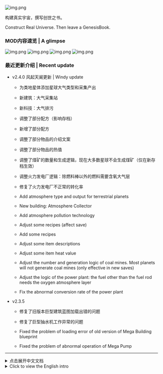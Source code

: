 ![img.png](https://assets.awbugl.top/dsp-genesisbook/profile.png)

构建真实宇宙，撰写创世之书。 

Construct Real Universe. Then leave a GenesisBook.

### MOD内容速览 | A glimpse

![img.png](https://assets.awbugl.top/dsp-genesisbook/1.jpg)
![img.png](https://assets.awbugl.top/dsp-genesisbook/5.jpg)
![img.png](https://assets.awbugl.top/dsp-genesisbook/3.jpg)
![img.png](https://assets.awbugl.top/dsp-genesisbook/4.jpg)

### 最近更新介绍 | Recent update

- v2.4.0 风起天阑更新 | Windy update
    + 为类地星体添加星球大气类型和采集产出
    + 新建筑：大气采集站
    + 新科技：大气排污
    + 调整了部分配方（影响存档）
    + 新增了部分配方
    + 调整了部分物品的介绍文案
    + 调整了部分物品的热值
    + 调整了煤矿的数量和生成逻辑，现在大多数星球不会生成煤矿（仅在新存档生效）
    + 调整火力发电厂逻辑：除燃料棒以外的燃料需要含氧大气层
    + 修复了火力发电厂不正常的转化率

    + Add atmosphere type and output for terrestrial planets
    + New building: Atmosphere Collector
    + Add atmosphere pollution technology
    + Adjust some recipes (affect save)
    + Add some recipes
    + Adjust some item descriptions
    + Adjust some item heat value
    + Adjust the number and generation logic of coal mines. Most planets will not generate coal mines (only effective in
      new saves)
    + Adjust the logic of the power plant: the fuel other than the fuel rod needs the oxygen atmosphere layer
    + Fix the abnormal conversion rate of the power plant


- v2.3.5
    + 修复了旧版本巨型建筑蓝图加载出错的问题
    + 修复了巨型抽水机工作异常的问题

    + Fixed the problem of loading error of old version of Mega Building blueprint
    + Fixed the problem of abnormal operation of Mega Pump

----

<details>
  <summary>点击展开中文文档</summary>

## 安装方法

### 使用Mod管理器

打开mod管理器（如果你还没安装可以[**点此安装**](https://dsp.thunderstore.io/package/ebkr/r2modman/)），
选择**GenesisBook**，下载即可。

### 手动安装

请加入交流群，群文件有打包好的版本

视频教程（基于打包版，后半部分）：[**点此观看**](https://www.bilibili.com/video/BV13Y411d7ps/)

文字教程：请加入交流群，参考群文件

- 创世之书MOD一号节点 991895539
- 创世之书MOD二号节点 632432246
- 群问题答案：戴森球计划

## 意见和反馈

如果您对本Mod有宝贵的意见或建议，
请加QQ群（如上）向管理员反馈，
或者在 [github](https://github.com/Awbugl/ProjectGenesis) 发 issue。

我们欢迎任何想为本Mod优化模型、贴图、数值平衡、翻译等的朋友，欢迎加群交流。

## 介绍

> 如果你玩过 Minecraft 的 GregTech mod, 可能会看到一些熟悉的东西.

### 修改

- 科技树重做：
    + 对原版科技树进行了大量修改，添加了大量新科技。
    + 化学能源线
    + 丰富的化工线
    + 核子能源线
    + 石油精炼线
    + 矿物处理线
    + 信息科技线
    + 终极目标线 (*非必须)


- 配方类型细化：
    + 添加 电路蚀刻、高精度加工、矿物处理、精密组装、高分子化工 等配方类型以及对应的机器。


- 物品与配方修改：
    + 对原版物品进行了大量修改，添加了大量新物品及对应配方。
    + 钨 —— 高级机器的原料
    + 齿轮、线圈升级 —— 各类物品
    + 基础机械组件、先进机械组件、尖端机械组件 —— 各类建筑
    + 电路基板、硅晶圆、IC晶片 —— 处理器
    + 聚乙烯、环氧树脂、聚苯并咪唑 —— 化工产物
    + 煤焦油、柴油、偏二甲肼 —— 石化能源


- 机器修改：
    + 大部分机器的制造速度修改为2x。
    + 巨型建筑 —— 使用行星运输站模型, 使用传送带运输物料, 以及40x的生产效率

## 致谢

- 特别感谢ckcz对本项目做出的贡献以及1.0版本的开发支持.
- 特别感谢Awbugl为项目优化和重构做出的工作以及2.0版本的开发支持.
- 特别感谢kremnev8在开发过程中提供的帮助.
- 特别感谢所有为本项目做出贡献和提出建议的人.

## 完整更新日志

<details>
  <summary>展开查看</summary>

- v2.4.0 风起天阑更新
    + 为类地星体添加星球大气类型和采集产出
    + 新建筑：大气采集站
    + 新科技：大气排污
    + 调整了部分配方（影响存档）
    + 新增了部分配方
    + 调整了部分物品的介绍文案
    + 调整了部分物品的热值
    + 调整了煤矿的数量和生成逻辑，现在大多数星球不会生成煤矿（仅在新存档生效）
    + 调整火力发电厂逻辑：除燃料棒以外的燃料需要含氧大气层
    + 修复了火力发电厂不正常的转化率


- v2.3.5
    + 修复了旧版本巨型建筑蓝图加载出错的问题
    + 修复了巨型抽水机工作异常的问题


- v2.3.4
    + 修复了巨型建筑加载出错的问题


- v2.3.3
    + 修复了新版本模型冲突的问题
    + 修复了合成器物品详情位置不正确的问题
    + 调整了部分科技的介绍文案
    + 调整了物流塔物品选择界面的位置
    + 添加系列物品：开发者日志01~11


- v2.3.2
    + 调整了混凝土的解锁科技


- v2.3.1
    + 修复了巨型建筑工程学不能被研究站研究的问题
    + 修复了载入v2.2.x存档时初始科技未解锁的问题


- v2.3.0
    + 修复了复制未建成建筑时偶尔出现的报错
    + 调整了部分科技树


- v2.2.9
    + 下调了量子芯片的科技需求
    + 调整了蓄电器和能量枢纽的输出功率与蓄电量
    + 调整了大多数星球的硅矿数量（仅在新存档生效）
    + 提高了母星的可燃冰矿物数量（仅在新存档生效）
    + 修复了蓝图中巨型建筑的增产剂效果无法正确复制的问题
    + 修复了选择传送带时显示高亮颜色不正确的问题


- v2.2.8
    + 修改了部分配方的时间和产出(总产出不变)


- v2.2.7
    + 修复巨型建筑输出原料的传送带速度达不到上限的问题
    + 修复巨型建筑输出的原料增产点数异常的问题


- v2.2.6
    + 修复巨型建筑在停止工作时接受的产物消失的Bug
    + 修改巨型建筑的原料传送带优先级为优先输出
    + 允许巨型建筑在停止工作时接受/输出物品


- v2.2.5
    + 修复巨型建筑输出的原料增产点数消失的Bug


- v2.2.4
    + 调整了巨型抽水站的耗电与制作类型
    + 调整了氧的热值为900KJ
    + 允许巨型建筑输出原料


- v2.2.3
    + 添加巨型抽水站
    + 调整部分建筑的手动制造权限
    + 修复了一部分翻译错误


- v2.2.2
    + 修复了巨型建筑与联机MOD的兼容问题
    + 修改了部分与实际不匹配的物品介绍、科技描述
    + 调整了部分科技的需求


- v2.2.1
    + 修复了图标选择界面不显示详细信息的Bug
    + 修改了部分与实际不匹配的物品介绍、科技描述


- v2.2.0
    + `矿物处理厂`的原料需求调整为4`先进机械组件`，6`钛合金`
    + 添加配方：`石矿精炼`、`煤矿精炼`


- v2.1.9
    + 适配新版本
    + 调整巨型建筑的堆叠限制为30
    + 通量矩阵、空间矩阵和宇宙矩阵粗坯的配方不再可增产


- v2.1.8
    + 修复了配送运输机相关科技未及时更新的问题
    + 添加新巨型建筑：巨型粒子对撞机


- v2.1.7
    + 修复了有物质分解设施的存档读取时崩溃的问题（特别感谢ckcz提供的帮助）
    + 取消了物质分解设施返回沙土时的显示提示（防止刷屏）


- v2.1.6
    + 修复了有物质分解设施的存档不能正常读取的问题
    + 修改了物质分解设施返回沙土的频率
    + 修改了煤焦油在储液罐内的渲染颜色


- v2.1.5
    + 修复了巨型建筑不能正确粘贴配方的问题
    + 修复了巨型建筑的蓝图不能复制配方的问题
    + 修复了在不同星球上的巨型建筑传送带互相干扰的问题（可能需要重新配置巨型建筑传送带后手动存档）
    + 修改了模组保存时的数据格式（可能需要删除原有的.moddsv存档文件）


- v2.1.4
    + 修复了储液罐液体颜色渲染不正确的问题（特别感谢kremnev8提供的帮助）
    + 修复了传送带颜色不正确的问题（特别感谢kremnev8提供的帮助）
    + 修改了物品在传送带上的显示效果
    + 稳定矩阵和虚空矩阵更名为通量矩阵和空间矩阵


- v2.1.3
    + 修复了有机晶体不会出现在物品选择器的问题
    + 为稳定矩阵和虚空矩阵添加发光效果


- v2.1.2
    + 为母星添加了少量可燃冰矿（仅影响新存档）
    + 配方调整：
        + 微型粒子对撞机的原料需求调整为10先进机械组件，20钛合金，20超级磁场环，5量子芯片, 时间调整为10s
        + 卡西米尔晶体的原料需求减半并减少了石墨烯的需求
        + 粒子宽带配方的原料需求减半
        + 位面过滤器配方的卡西米尔晶体需求量由2个调整为1个
        + 奇异物质的配方类型由对撞机调整为制造台
        + 奇异物质的原料需求由2卡西米尔晶体、4重氢调整为1卡西米尔晶体、8重氢
        + 奇异物质（高效）的原料需求由1卡西米尔晶体、1超级磁场环调整为1金刚石、4重氢
        + 石油裂化产物调整为3乙烯、2氯苯、1甘油


- v2.1.1
    + 修复部分文本错误且翻译缺失的问题
    + 调整了大部分星球的硅石矿含量（仅影响新存档）


- v2.1.0
    + 修复物流运输界面部分建筑、物品位置冲突的问题
    + 添加新配方：氯苯水解：氯苯 + 水 -> 苯酚 + 氢氯酸
    + 调整配方：石油裂化现在产出**1**氯苯(而不是**3**)
    + 调整配方：有机液体离心现在产出1**硫酸**(而不是**硝酸**)
    + 特性：戈壁星球添加硝酸海洋；海洋丛林海洋修改为盐水海洋

</details>
</details>

<details>
  <summary>Click to view the English intro</summary>

## Installation

### With Mod Manager

Simply open the mod manager (if you don't have it install it [here](https://dsp.thunderstore.io/package/ebkr/r2modman/))
, select **GenesisBook**, then **Download**.

If prompted to download with dependencies, select `Yes`.

Then just click **Start modded**, and the game will run with the mod installed.

### Install manually

Install BepInEx from [here](https://dsp.thunderstore.io/package/xiaoye97/BepInEx/)<br/>
Install LDBTool from [here](https://dsp.thunderstore.io/package/xiaoye97/LDBTool/)<br/>
Install DSPModSave from [here](https://dsp.thunderstore.io/package/CommonAPI/DSPModSave/)<br/>
Install CommonAPI from [here](https://dsp.thunderstore.io/package/CommonAPI/CommonAPI/)<br/>
Install NebulaMultiplayerModApi from [here](https://dsp.thunderstore.io/package/nebula/NebulaMultiplayerModApi/)<br/>

Then download the mod manully and unzip into `BepInEx/plugins/` (including the `GenesisBook.dll`, `Newtonsoft.Json.dll`
and `texpack` file).

If you can see the new **GenesisBook** logo, then the mod is installed successfully.

## Feedback and suggestions

If you have any feedback or suggestions, please open a issue via [github](https://github.com/Awbugl/ProjectGenesis), or
contact me in Discord `HiddenCirno#4535`.

We welcome any friends who want to optimize the model, mapping, numerical balance, translation, etc. for this Mod, feel
free to communicate with us.

## Intro

> If you've played Minecraft's GregTech mod, you may have seen something familiar.

### Modified

- Technology tree rework.
    + Extensive changes to the original tech tree, adding a large number of new technologies.
    + Chemical energy line
    + Rich chemical line
    + Nuclear energy line
    + Oil refining line
    + Mineral processing line
    + Information Technology Line
    + Ultimate Goal Line (*Not required)


- Recipe type refinement.
    + Add recipe types such as Circuit Etching, High Precision Processing, Mineral Processing, Precision Assembly,
      Polymer Chemical, etc. and corresponding machines.


- Item and recipe modifications.
    + Extensive modifications to the original items, adding a large number of new items and corresponding recipes.
    + Tungsten - raw material for advanced machines
    + Gear and coil upgrades - various items
    + Basic mechanical components, advanced mechanical components, cutting-edge mechanical components -- various types
      of buildings
    + Circuit substrates, silicon wafers, IC wafers -- processors
    + Polyethylene, epoxy resins, polybenzimidazole - chemical products
    + Coal tar, diesel fuel, methyldimethylhydrazine -- petrochemical energy


- Machine modifications.
    + Manufacturing speed modified to 2x for most machines.
    + Giant buildings -- use planetary transport station model, use conveyor belts to transport materials, and 40x
      productivity

## Credits

- Special thanks to ckcz for his contribution to this project and development support for version 1.0. Without him this
  mod will not be released.
- Special thanks to Awbugl for his work on the optimization and reconstruction of the project and development support
  for version 2.0.
- Special thanks to kremnev8 for his help during the development process. He developed tools such as CommonAPI and
  LDBTool which are very important.
- Special thanks to all those who contributed to this project or made suggestions.

## All Update Log

<details>
  <summary>Details</summary>

- v2.4.0 Windy update
    + Add atmosphere type and output for terrestrial planets
    + New building: Atmosphere Collector
    + Add atmosphere pollution technology
    + Adjust some recipes (affect save)
    + Add some recipes
    + Adjust some item descriptions
    + Adjust some item heat value
    + Adjust the number and generation logic of coal mines. Most planets will not generate coal mines (only effective in
      new saves)
    + Adjust the logic of the power plant: the fuel other than the fuel rod needs the oxygen atmosphere layer
    + Fix the abnormal conversion rate of the power plant


- v2.3.5
    + Fixed the problem of loading error of old version of Mega Building blueprint
    + Fixed the problem of abnormal operation of Mega Pump


- v2.3.4
    + Fixed the problem of loading Mega Buildings


- v2.3.3
    + Fixed the conflict with the new version model
    + Fixed the problem that the synthesis item details position is incorrect
    + Adjusted the introduction of some technologies
    + Adjusted the position of the logistics item selection UI
    + Added a series of items: Developer Log 01~11

- v2.3.2
    + Adjusted the unlock technology of concrete


- v2.3.1
    + Fixed the problem that the Mega Building Engineering technology cannot be researched by station
    + Fixed the problem that the initial technology is not unlocked when loading the v2.2.x archive


- v2.3.0
    + Fixed the error that occasionally occurred when copying the uncompleted building
    + Adjust some techs

- v2.2.9
    + Adjusted the technology requirements of quantum chips
    + Adjusted the output power and storage capacity of capacitors and energy hubs
    + Adjusted the amount of silicon ore on most planets (only affects new game)
    + Increase the amount of NGH ore on the birth planet (only affects new game)
    + Fixed the problem that the production multiplier effect of the giant building in the blueprint could not be copied
      correctly
    + Fixed the problem that the highlight color was displayed incorrectly when selecting the conveyor belt


- v2.2.8
    + Changed the time and output of some recipes (No change in total output)


- v2.2.7
    + Fix the problem that the belt out from Mega Buildings cannot reach the speed limit
    + Fix the problem that the production point of raw materials output from Mega Buildings is abnormal


- v2.2.6
    + Fix the bug causes the items received disappears when Mega Buildings stops working
    + Modify the Mega Building's material conveyor belt priority to output first
    + Allow Mega Buildings to receive / output items when they stop working


- v2.2.5
    + Fix a bug that causes the Mega Buildings raw material output point disappear


- v2.2.4
    + Adjust the power consumption and production type of the Mega Pump
    + Adjust the heat value of oxygen to 900KJ
    + Allow Mega Buildings to output raw materials


- v2.2.3
    + Add Mega Pump
    + Adjust some buildings to allow product manually
    + Fix some translation errors


- v2.2.2
    + Fixed the compatibility issues of the giant building with the online mod.
    + Modified some item descriptions and technology descriptions that do not match the actual ones
    + Adjusted the requirements of some technologies


- v2.2.1
    + Fixed the bug that the icon selection interface does not show detailed information
    + Modified some item descriptions and technology descriptions that do not match the actual ones


- v2.2.0
    + Mineral processor raw material requirements adjusted to 4 advanced mechanical components, 6 titanium alloys
    + New recipe: `Stone refining` and `Coal refining`


- v2.1.9
    + Updated to the new version of DSP
    + Adjusted stack size for Mega Buildings to 30
    + Flux Matrix, Space Matrix and Universe matrix roughcast recipes are no longer allowed to be affected by Extra
      Products effect


- v2.1.8
    + Fixed the issue that the technology related to delivery transporters was not updated in time
    + Add Mega Building: Mega Particle Collider

- v2.1.7
    + Fixed the problem that archives with Recycling Factory could not be read properly (special thanks to ckcz for the
      help)
    + Cancel the display prompt when the Recycling Factory returns to the sand (to prevent screen flashing)


- v2.1.6
    + Fixed the problem that archives with Recycling Factory could not be read properly
    + Modified the frequency of returning sand from working Recycling Factory
    + Modified the rendering color of coal tar in the tank


- v2.1.5
    + Fixed the problem that the recipes of Mega Buildings cannot be pasted correctly
    + Fixed the problem that the blueprints of Mega Buildings could not copy the recipes
    + Fixed the problem that the conveyor belts connect to Mega Buildings on different planets interfere with each
      other (may need to rebuild the conveyor belts and save game manually)
    + Modified the data format when saving game (may need to delete the original .moddsv file)


- v2.1.4
    + Fixed incorrect rendering of reservoir liquid colors (special thanks to kremnev8 for the help)
    + Fixed incorrect color of conveyor belt (special thanks to kremnev8 for the help)
    + Modified the display of items on the conveyor belt
    + Stable Matrix and Void Matrix renamed to Flux Matrix and Space Matrix


- v2.1.3
    + Fixed issue where organic crystals would not appear in the item selector
    + Added glow effects to stable matrix and void matrix


- v2.1.2
    + Added a small amount of NGH ore to the birth planet (only affects new game)
    + Recipe adjustment:
        + Miniature Particle Collider raw material requirements adjusted to 10 advanced mechanical components, 20
          titanium alloys, 20 super-magnetic rings, 5 quantum chips, time adjusted to 10s
        + Halved raw material requirements for Casimir crystals and reduced graphene requirements
        + Halved raw material requirements for Particle Broadband recipe
        + The requirement for Casimir crystals in the Plane Filter recipe has been adjusted from 2 to 1.
        + Recipe type of Strange Matter adjusted from Collider to Fabrication Table
        + Adjusted raw material requirement for Strange Matter from 2 Casimir crystals and 4 Deuterium to 1 Casimir
          crystal and 8 Deuterium
        + Raw material requirement for Strange Matter (advanced) adjusted from 1 Casimir crystal and 1 Super Magnetic
          Ring to 1 Diamond and 4 Deuterium
        + Oil Cracking products adjusted to 3 ethylene, 2 chlorobenzene, 1 glycerin


- v2.1.1
    + Fix the problem that some texts are wrong and translations are missing
    + Adjusted silica ore content of most planets (only affects new game)


- v2.1.0
    + Fixed the problem of conflicting locations of some buildings and items in the Station UI
    + Added new recipe: chlorobenzene hydrolysis: chlorobenzene + water -> phenol + hydrochloric acid
    + Adjusted recipe: oil cracking now produces **1** chlorobenzene (instead of **3**)
    + Adjusted recipe: organic liquid centrifugation now yields 1 **sulfuric acid** (instead of **nitric acid**)
    + Characteristics: Gobi planet added nitric acid ocean; Ocean Jungle modified to salt water ocean

</details>

</details>
